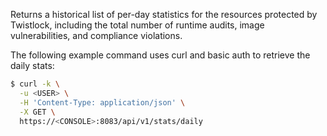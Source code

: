 Returns a historical list of per-day statistics for the resources protected by Twistlock, including the total number of runtime audits, image vulnerabilities, and compliance violations.

The following example command uses curl and basic auth to retrieve the daily stats:

```bash
$ curl -k \
  -u <USER> \
  -H 'Content-Type: application/json' \
  -X GET \
  https://<CONSOLE>:8083/api/v1/stats/daily
```
